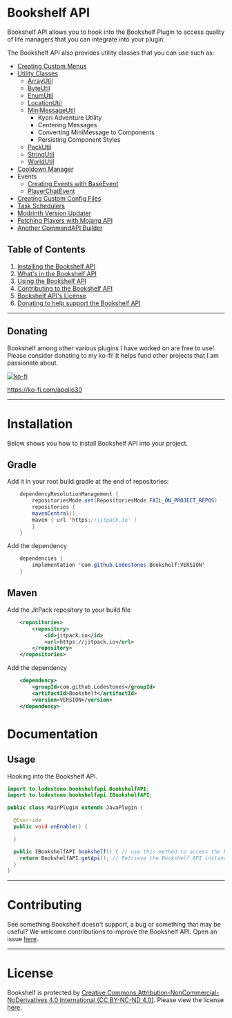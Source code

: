 # Bookshelf API
Bookshelf API allows you to hook into the Bookshelf Plugin to access quality of life managers that you can integrate into your plugin.<br>

The Bookshelf API also provides utility classes that you can use such as:
- [Creating Custom Menus](https://github.com/Lodestones/Bookshelf/tree/master/docs/menu_builder.md)
- [Utility Classes](https://github.com/Lodestones/Bookshelf/tree/master/src/main/java/to/lodestone/bookshelfapi/api/util)
  - [ArrayUtil](https://github.com/Lodestones/Bookshelf/blob/master/src/main/java/to/lodestone/bookshelfapi/api/util/ArrayUtil.java)
  - [ByteUtil](https://github.com/Lodestones/Bookshelf/blob/master/src/main/java/to/lodestone/bookshelfapi/api/util/ByteUtil.java)
  - [EnumUtil](https://github.com/Lodestones/Bookshelf/blob/master/src/main/java/to/lodestone/bookshelfapi/api/util/EnumUtil.java)
  - [LocationUtil](https://github.com/Lodestones/Bookshelf/blob/master/src/main/java/to/lodestone/bookshelfapi/api/util/LocationUtil.java)
  - [MiniMessageUtil](https://github.com/Lodestones/Bookshelf/blob/master/src/main/java/to/lodestone/bookshelfapi/api/util/MiniMessageUtil.java)
    - Kyori Adventure Utility
    - Centering Messages
    - Converting MiniMessage to Components
    - Persisting Component Styles
  - [PackUtil](https://github.com/Lodestones/Bookshelf/blob/master/src/main/java/to/lodestone/bookshelfapi/api/util/PackUtil.java)
  - [StringUtil](https://github.com/Lodestones/Bookshelf/blob/master/src/main/java/to/lodestone/bookshelfapi/api/util/StringUtil.java)
  - [WorldUtil](https://github.com/Lodestones/Bookshelf/blob/master/src/main/java/to/lodestone/bookshelfapi/api/util/WorldUtil.java)
- [Cooldown Manager](https://github.com/Lodestones/Bookshelf/blob/master/src/main/java/to/lodestone/bookshelfapi/api/manager/ICooldownManager.java)
- Events
  - [Creating Events with BaseEvent](https://github.com/Lodestones/Bookshelf/blob/master/docs/creating_events.md)
  - [PlayerChatEvent](https://github.com/Lodestones/Bookshelf/blob/master/src/main/java/to/lodestone/bookshelfapi/api/event/PlayerChatEvent.java)
- [Creating Custom Config Files](https://github.com/Lodestones/Bookshelf/blob/master/docs/creating_configs.md)
- [Task Schedulers](https://github.com/Lodestones/Bookshelf/blob/master/src/main/java/to/lodestone/bookshelfapi/api/Task.java)
- [Modrinth Version Updater](https://github.com/Lodestones/Bookshelf/blob/master/src/main/java/to/lodestone/bookshelfapi/api/VersionUpdater.java)
- [Fetching Players with Mojang API](https://github.com/Lodestones/Bookshelf/blob/master/src/main/java/to/lodestone/bookshelfapi/api/mojang/MojangProfile.java)
- [Another CommandAPI Builder](https://github.com/Lodestones/Bookshelf/blob/master/src/main/java/to/lodestone/bookshelfapi/api/command/Command.java)

## Table of Contents
1. [Installing the Bookshelf API](#installation)
2. [What's in the Bookshelf API](#api)
3. [Using the Bookshelf API](#usage)
4. [Contributing to the Bookshelf API](#contributing)
5. [Bookshelf API's License](#license)
6. [Donating to help support the Bookshelf API](#donating)

---

## Donating
Bookshelf among other various plugins I have worked on are free to use!
Please consider donating to my ko-fi! It helps fund other projects that I am passionate about.

[![ko-fi](https://ko-fi.com/img/githubbutton_sm.svg)](https://ko-fi.com/E1E6RSLWV)

https://ko-fi.com/apollo30

---

# Installation
Below shows you how to install Bookshelf API into your project.
## Gradle
Add it in your root build.gradle at the end of repositories:
```java
    dependencyResolutionManagement {
        repositoriesMode.set(RepositoriesMode.FAIL_ON_PROJECT_REPOS)
        repositories {
		mavenCentral()
		maven { url 'https://jitpack.io' }
        }
    }
```
Add the dependency
```java
    dependencies {
        implementation 'com.github.Lodestones:Bookshelf:VERSION'
    }
```
## Maven
Add the JitPack repository to your build file
```xml
    <repositories>
        <repository>
            <id>jitpack.io</id>
            <url>https://jitpack.io</url>
        </repository>
    </repositories>
```
Add the dependency
```xml
    <dependency>
        <groupId>com.github.Lodestones</groupId>
        <artifactId>Bookshelf</artifactId>
        <version>VERSION</version>
    </dependency>
```

# Documentation

## Usage
Hooking into the Bookshelf API.

```java
import to.lodestone.bookshelfapi.BookshelfAPI;
import to.lodestone.bookshelfapi.IBookshelfAPI;

public class MainPlugin extends JavaPlugin {

  @Override
  public void onEnable() {

  }

  public IBookshelfAPI bookshelf() { // use this method to access the Bookshelf API.
    return BookshelfAPI.getApi(); // Retrieve the Bookshelf API instance.       
  }
}
```

---

# Contributing
See something Bookshelf doesn't support, a bug or something that may be useful? We welcome contributions to improve the Bookshelf API. Open an issue [here](https://github.com/Lodestones/Bookshelf/issues).

---

# License
Bookshelf is protected by [Creative Commons Attribution-NonCommercial-NoDerivatives 4.0 International (CC BY-NC-ND 4.0)](https://creativecommons.org/licenses/by-nc/4.0/legalcode.txt). Please view the license [here](https://github.com/Lodestones/Bookshelf/blob/master/LICENSE).
